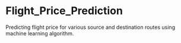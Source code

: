 # Flight_Price_Prediction
Predicting flight price for various source and destination routes using machine learning algorithm.
